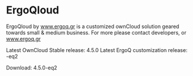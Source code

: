 ErgoQloud
=========

ErgoQloud by www.ergoq.gr is a customized ownCloud solution geared towards small &amp; medium business.
For more please contact developers, or www.ergoq.gr

Latest OwnCloud Stable release: 4.5.0
Latest ErgoQ customization release: -eq2

Download: 4.5.0-eq2
